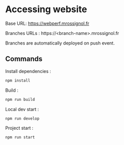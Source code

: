 # Accessing website

Base URL: https://webperf.mrossignol.fr

Branches URLs : https://\<branch-name>.mrossignol.fr

Branches are automatically deployed on push event.

## Commands

Install dependencies : 
```bash
npm install
```

Build :

```bash
npm run build
```

Local dev start :

```bash
npm run develop
```

Project start :

```bash
npm run start
```
